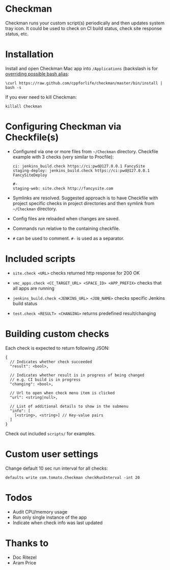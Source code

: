 # Checkman

Checkman runs your custom script(s) periodically and then updates system tray icon.
It could be used to check on CI build status, check site response status, etc.


# Installation

Install and open Checkman Mac app into `/Applications`
(backslash is for [overriding possible bash alias](http://en.wikipedia.org/wiki/Alias_(command\)#Overriding_aliases)):

    \curl https://raw.github.com/cppforlife/checkman/master/bin/install | bash -s

If you ever need to kill Checkman:

    killall Checkman


# Configuring Checkman via Checkfile(s)

* Configured via one or more files from `~/Checkman` directory.
  Checkfile example with 3 checks (very similar to Procfile):

    ```
    ci: jenkins_build.check https://ci:pwd@127.0.0.1 FancySite
    staging-deploy: jenkins_build.check https://ci:pwd@127.0.0.1 FancySiteDeploy

    #-
    staging-web: site.check http://fancysite.com
    ```

* Symlinks are resolved. Suggested approach is to have Checkfile with project
  specific checks in project directories and then symlink from `~/Checkman` directory.

* Config files are reloaded when changes are saved.

* Commands run relative to the containing checkfile.

* `#` can be used to comment. `#-` is used as a separator.


# Included scripts

* `site.check <URL>` checks returned http response for 200 OK

* `vmc_apps.check <CC_TARGET_URL> <SPACE_ID> <APP_PREFIX>` checks that all apps are running

* `jenkins_build.check <JENKINS_URL> <JOB_NAME>` checks specific Jenkins build status

* `test.check <RESULT> <CHANGING>` returns predefined result/changing


# Building custom checks

Each check is expected to return following JSON:

    {
      // Indicates whether check succeeded
      "result": <bool>,

      // Indicates whether result is in progress of being changed
      // e.g. CI build is in progress
      "changing": <bool>,
      
      // Url to open when check menu item is clicked
      "url": <string|null>,
      
      // List of additional details to show in the submenu
      "info": [
        [<string>, <string>] // Key-value pairs
      ]
    }

Check out included `scripts/` for examples.


# Custom user settings

Change default 10 sec run interval for all checks:

    defaults write com.tomato.Checkman checkRunInterval -int 20


# Todos

* Audit CPU/memory usage
* Run only single instance of the app
* Indicate when check info was last updated


# Thanks to

* Doc Ritezel
* Aram Price
